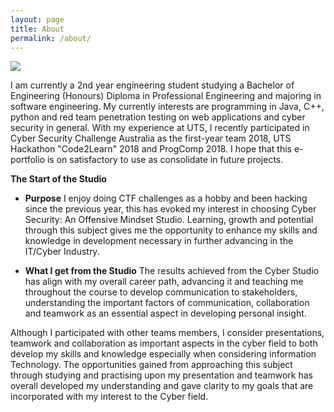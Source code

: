 ```yaml
---
layout: page
title: About
permalink: /about/
---
```



![](/assets/img/21313.PNG"/)


I am currently a 2nd year engineering student studying a Bachelor of Engineering (Honours) Diploma in Professional Engineering and majoring in software engineering. My currently interests are programming in Java, C++, python and red team penetration testing on web applications and cyber security in general. With my experience at UTS, I recently participated in Cyber Security Challenge Australia as the first-year team 2018, UTS Hackathon "Code2Learn" 2018 and ProgComp 2018. I hope that this e-portfolio is on satisfactory to use as consolidate in future projects.

**The Start of the Studio**
- **Purpose**
I enjoy doing CTF challenges as a hobby and been hacking since the previous year, this has evoked my interest in choosing Cyber Security: An Offensive Mindset Studio. Learning, growth and potential through this subject gives me the opportunity to enhance my skills and knowledge in development necessary in further advancing in the IT/Cyber Industry.


- **What I get from the Studio**
The results achieved from the Cyber Studio has align with my overall career path, advancing it and teaching me throughout the course to develop communication to stakeholders, understanding the important factors of communication, collaboration and teamwork as an essential aspect in developing personal insight.

Although I participated with other teams members, I consider presentations, teamwork and collaboration as important aspects in the cyber field to both develop my skills and knowledge especially when considering information Technology. The opportunities gained from approaching this subject through studying and practising upon my presentation and teamwork has overall developed my understanding and gave clarity to my goals that are incorporated with my interest to the Cyber field.
